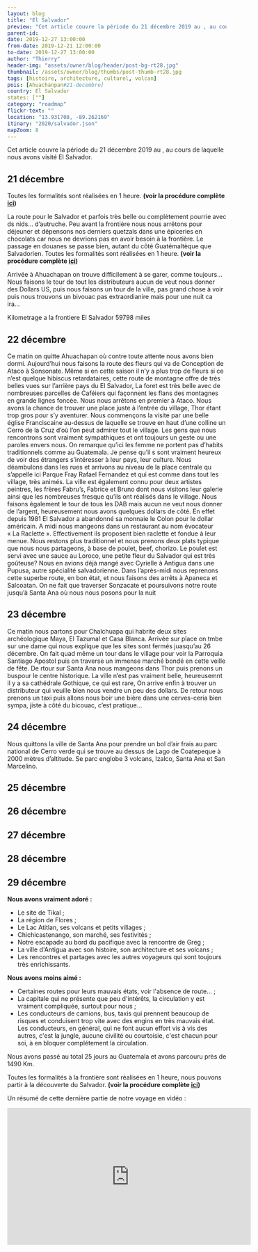 ```yaml
---
layout: blog
title: "El Salvador"
preview: "Cet article couvre la période du 21 décembre 2019 au , au cours de laquelle nous avons traversé et visité El Salvador…"
parent-id:
date: 2019-12-27 13:00:00
from-date: 2019-12-21 12:00:00
to-date: 2019-12-27 13:00:00
author: "Thierry"
header-img: "assets/owner/blog/header/post-bg-rt28.jpg"
thumbnail: /assets/owner/blog/thumbs/post-thumb-rt28.jpg
tags: [histoire, architecture, culturel, volcan]
pois: [Ahuachanpan#21-decembre]
country: El Salvador
states: [""]
category: "roadmap"
flickr-text: ""
location: "13.931708, -89.262169"
itinary: "2020/salvador.json"
mapZoom: 8
---
```


Cet article couvre la période du 21 décembre 2019 au , au cours de laquelle nous avons visité El Salvador.

## 21 décembre

Toutes les formalités sont réalisées en 1 heure. **(voir la procédure complète <a href="{{site.baseurl}}{% post_url 2020/2019-12-21-salvador-frontiere %}">ici</a>)**

La route pour le Salvador et parfois très belle ou complètement pourrie avec ds nids… d’autruche. Peu avant la frontière nous nous arrêtons pour déjeuner et dépensons nos derniers quetzals dans une épiceries en chocolats car nous ne devrions pas en avoir besoin à la frontière. Le passage en douanes se passe bien, autant du côté Guatémaltèque que Salvadorien. Toutes les formalités sont réalisées en 1 heure. **(voir la procédure complète <a href="{{site.baseurl}}{% post_url 2020/2019-12-21-salvador-frontiere %}">ici</a>)**

Arrivée à Ahuachapan on trouve difficilement à se garer, comme toujours... Nous faisons le tour de tout les distributeurs aucun de veut nous donner des Dollars US, puis nous faisons un tour de la ville, pas grand chose à voir puis nous trouvons un bivouac pas extraordianire mais pour une nuit ca ira…

Kilometrage a la frontiere El Salvador 59798 miles

## 22 décembre

Ce matin on quitte Ahuachapan où contre toute attente nous avons bien dormi. Aujourd’hui nous faisons la route des fleurs qui va de Conception de Ataco à Sonsonate. Même si en cette saison il n’y a plus trop de fleurs si ce n’est quelque hibiscus retardataires, cette route de montagne offre de très belles vues sur l’arrière pays du El Salvador, La foret est très belle avec de nombreuses parcelles de Caféiers qui façonnent les flans des montagnes en grande lignes foncée. Nous nous arrêtons en premier à Ataco. Nous avons la chance de trouver une place juste à l’entrée du village, Thor étant trop gros pour s’y aventurer. Nous commençons la visite par une belle église Franciscaine au-dessus de laquelle se trouve en haut d’une colline un Cerro de la Cruz d’où l’on peut admirer tout le village. Les gens que nous rencontrons sont vraiment sympathiques et ont toujours un geste ou une paroles envers nous. On remarque qu’ici les femme ne portent pas d’habits traditionnels comme au Guatemala. Je pense qu’il s sont vraiment heureux de voir des étrangers s’intéresser à leur pays, leur culture. Nous déambulons dans les rues et arrivons au niveau de la place centrale qu s’appelle ici Parque Fray Rafael Fernandez et qui est comme dans tout les village, très animés. La ville est également connu pour deux artistes peintres, les frères Fabru’s, Fabrice et Bruno dont nous visitons leur galerie ainsi que les nombreuses fresque qu’ils ont réalisés dans le village.
Nous faisons également le tour de tous les DAB mais aucun ne veut nous donner de l’argent, heureusement nous avons quelques dollars de côté. En effet depuis 1981 El Salvador a abandonné sa monnaie le Colon pour le dollar américain.
A midi nous mangeons dans un restaurant au nom évocateur « La Raclette ». Effectivement ils proposent bien raclette et fondue à leur menue. Nous restons plus traditionnel et nous prenons deux plats typique que nous nous partageons, à base de poulet, beef, chorizo. Le poulet est servi avec une sauce au Loroco, une petite fleur du Salvador qui est très goûteuse? Nous en avions déjà mangé avec Cyrielle à Antigua dans une Pupusa, autre spécialité salvadorienne.
Dans l’après-midi nous reprenons cette superbe route, en bon état, et nous faisons des arrêts à Apaneca et Salcoatan. On ne fait que traverser Sonzacate et poursuivons notre route jusqu’à Santa Ana où nous nous posons pour la nuit

## 23 décembre

Ce matin nous partons pour Chalchuapa qui habrite deux sites archéologique Maya, El Tazumal et Casa Blanca. Arrivée sur place on tmbe sur une dame qui nous explique que les sites sont fermés juasqu’au 26 décembre. On fait quad même un tour dans le village pour voir la Parroquia Santiago Apostol puis on traverse un immense marché bondé en cette veille de fête. De rtour sur Santa Ana nous mangeons dans Thor puis prenons un buspour le centre historique. La ville n’est pas vraiment belle, heureusemnt il y a sa cathédrale Gothique, ce qui est rare, On arrive enfin à trouver un distributeur qui veuille bien nous vendre un peu des dollars. De retour nous prenons un taxi puis allons nous boir une bière dans une cerves-ceria bien sympa, jiste à côté du bicouac, c’est pratique…

## 24 décembre

Nous quittons la ville de Santa Ana pour prendre un bol d’air frais au parc national de Cerro verde qui se trouve au dessus de Lago de Coatepeque à 2000 mètres d’altitude. Se parc englobe 3 volcans, Izalco, Santa Ana et San Marcelino.

## 25 décembre

## 26 décembre

## 27 décembre

## 28 décembre

## 29 décembre

**Nous avons vraiment adoré :**

- Le site de Tikal ;
- La région de Flores ;
- Le Lac Atitlan, ses volcans et petits villages ;
- Chichicastenango, son marché, ses festivités ;
- Notre escapade au bord du pacifique avec la rencontre de Greg ;
- La ville d'Antigua avec son histoire, son architecture et ses volcans ;
- Les rencontres et partages avec les autres voyageurs qui sont toujours très enrichissants.

**Nous avons moins aimé :**

- Certaines routes pour leurs mauvais états, voir l'absence de route... ;
- La capitale qui ne présente que peu d'intérêts, la circulation y est vraiment compliquée, surtout pour nous ;
- Les conducteurs de camions, bus, taxis qui prennent beaucoup de risques et conduisent trop vite avec des engins en très mauvais état. Les conducteurs, en général, qui ne font aucun effort vis à vis des autres, c'est la jungle, aucune civilité ou courtoisie, c'est chacun pour soi, à en bloquer complétement la circulation.

Nous avons passé au total 25 jours au Guatemala et avons parcouru près de 1490 Km.

Toutes les formalités à la frontière sont réalisées en 1 heure, nous pouvons partir à la découverte du Salvador. **(voir la procédure complète <a href="{{site.baseurl}}{% post_url 2020/2019-11-26-guatemala-frontiere %}">ici</a>)**

Un résumé de cette dernière partie de notre voyage en vidéo :

<iframe width="560" height="315" src="https://www.youtube.com/embed/_UMHiW9McL8" frameborder="0" allow="accelerometer; autoplay; encrypted-media; gyroscope; picture-in-picture" allowfullscreen></iframe>
